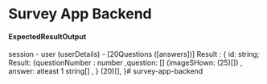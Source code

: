# Survey App Backend

#### ExpectedResultOutput
session - user (userDetails) - [20Questions ([answers])]
  Result : {
    id: string;
    Result: {questionNumber : number ,question: [] (imageSHown: (25)[]) , answer: atleast 1 string[] , } (20)[],
}# survey-app-backend
